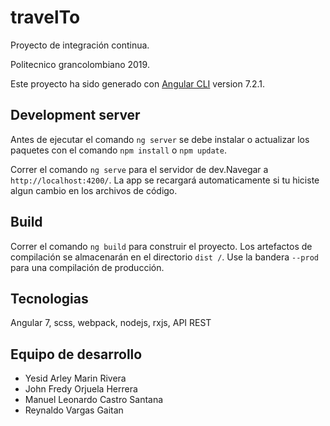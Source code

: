 # travelTo

Proyecto de integración continua.

Politecnico grancolombiano 2019.

Este proyecto ha sido generado con [Angular CLI](https://github.com/angular/angular-cli) version 7.2.1.



## Development server

Antes de ejecutar el comando `ng server` se debe instalar o actualizar los paquetes con el comando `npm install` o `npm update`. 

Correr el comando `ng serve` para el servidor de dev.Navegar a `http://localhost:4200/`. La app se recargará automaticamente si tu hiciste algun cambio en los archivos de código.

## Build

Correr el comando `ng build` para construir el proyecto. Los artefactos de compilación se almacenarán en el directorio `dist /`. Use la bandera `--prod` para una compilación de producción.

## Tecnologias

Angular 7, scss, webpack, nodejs, rxjs, API REST

## Equipo de desarrollo

* Yesid Arley Marin Rivera
* John Fredy Orjuela Herrera
* Manuel Leonardo Castro Santana
* Reynaldo Vargas Gaitan
